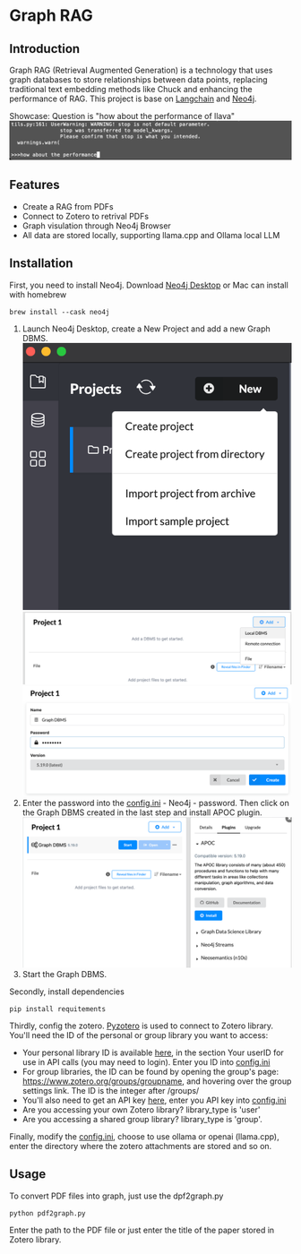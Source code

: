 # Graph RAG

## Introduction

 Graph  RAG (Retrieval Augmented Generation) is a technology that uses graph databases to store relationships between data points, replacing traditional text embedding methods like Chuck and enhancing the performance of RAG. This project is base on [Langchain](https://github.com/langchain-ai/langchain/tree/master) and [Neo4j](https://github.com/neo4j/neo4j?tab=readme-ov-file).

Showcase:
Question is "how about the performance of llava"
![gif](res/5.gif)

## Features

- Create a RAG from PDFs
- Connect to Zotero to retrival PDFs
- Graph visulation through Neo4j Browser
- All data are stored locally, supporting llama.cpp and Ollama local LLM

## Installation

First, you need to install Neo4j. Download [Neo4j Desktop](https://neo4j.com/download/) or Mac can install with homebrew
```
brew install --cask neo4j
```
1. Launch Neo4j Desktop, create a New Project and add a new Graph DBMS.
![avatar](res/1.png) ![avatar](res/2.png) ![avatar](res/3.png)
2. Enter the password into the [config.ini](./config.ini) - Neo4j - password. Then click on the Graph DBMS created in the last step and install APOC plugin.
![avatar](res/4.png)
3. Start the Graph DBMS.
   
Secondly, install dependencies
```
pip install requitements
```

Thirdly, config the zotero. [Pyzotero](https://github.com/urschrei/pyzotero) is used to connect to Zotero library. You'll need the ID of the personal or group library you want to access:
- Your personal library ID is available [here](https://www.zotero.org/settings/keys), in the section Your userID for use in API calls (you may need to login). Enter you ID into [config.ini](./config.ini)
- For group libraries, the ID can be found by opening the group's page: https://www.zotero.org/groups/groupname, and hovering over the group settings link. The ID is the integer after /groups/
- You'll also need to get an API key [here](https://www.zotero.org/settings/keys/new), enter you API key into [config.ini](./config.ini)
- Are you accessing your own Zotero library? library_type is 'user'
- Are you accessing a shared group library? library_type is 'group'.

Finally, modify the [config.ini](./config.ini), choose to use ollama or openai (llama.cpp), enter the directory where the zotero attachments are stored and so on.

## Usage
To convert PDF files into graph, just use the dpf2graph.py
```
python pdf2graph.py
```
Enter the path to the PDF file or just enter the title of the paper stored in Zotero library.

